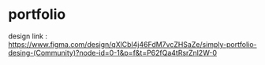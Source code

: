 # portfolio


design link : https://www.figma.com/design/qXlCbl4j46FdM7vcZHSaZe/simply-portfolio-desing-(Community)?node-id=0-1&p=f&t=P62fQa4tRsrZnl2W-0
